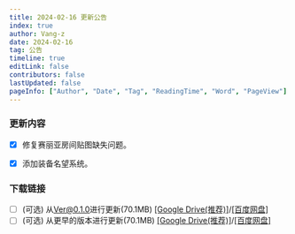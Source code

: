 ```yaml
---
title: 2024-02-16 更新公告
index: true
author: Vang-z
date: 2024-02-16
tag: 公告
timeline: true
editLink: false
contributors: false
lastUpdated: false
pageInfo: ["Author", "Date", "Tag", "ReadingTime", "Word", "PageView"]
---
```


### 更新内容
- [x] 修复<a>赛丽亚房间</a>贴图缺失问题。
- [x] 添加<a>装备名望</a>系统。


### 下载链接
- [ ] <a>(可选)</a> 从<a>Ver@0.1.0</a>进行更新(70.1MB) <a>[[Google Drive(推荐)]](https://drive.google.com/file/d/1h-8fIJLKMHcs0VdBePSAdEK0vdunxtgc/view?usp=sharing)</a>/<a>[[百度网盘]](https://pan.baidu.com/s/1ralVtiV7xI5i4mU6xZzovg?pwd=qafu)</a>
- [ ] <a>(可选)</a> 从<a>更早的版本</a>进行更新(70.1MB) <a>[[Google Drive(推荐)]](https://drive.google.com/file/d/18Afo8u_nY62rHsQAa1de0LOfEN0Q72qS/view?usp=sharing)</a>/<a>[[百度网盘]](https://pan.baidu.com/s/1TwvEb5rBbNqzum97lNjsZQ?pwd=6za6)</a>
